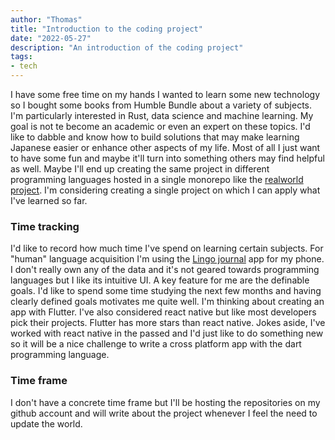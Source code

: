 ```yaml
---
author: "Thomas"
title: "Introduction to the coding project"
date: "2022-05-27"
description: "An introduction of the coding project"
tags:
- tech
---
```


I have some free time on my hands I wanted to learn some new technology so I bought some books from Humble Bundle about a variety of subjects. I'm particularly interested in Rust, data science and machine learning. My goal is not te become an academic or even an expert on these topics. I'd like to dabble and know how to build solutions that may make learning Japanese easier or enhance other aspects of my life. Most of all I just want to have some fun and maybe it'll turn into something others may find helpful as well. Maybe I'll end up creating the same project in different programming languages hosted in a single monorepo like the [realworld project]. I'm considering creating a single project on which I can apply what I've learned so far.

### Time tracking
I'd like to record how much time I've spend on learning certain subjects. For "human" language acquisition I'm using the [Lingo journal] app for my phone. I don't really own any of the data and it's not geared towards programming languages but I like its intuitive UI. A key feature for me are the definable goals. I'd like to spend some time studying the next few months and having clearly defined goals motivates me quite well. I'm thinking about creating an app with Flutter. I've also considered react native but like most developers pick their projects. Flutter has more stars than react native. Jokes aside, I've worked with react native in the passed and I'd just like to do something new so it will be a nice challenge to write a cross platform app with the dart programming language.

### Time frame
I don't have a concrete time frame but I'll be hosting the repositories on my github account and will write about the project whenever I feel the need to update the world.

[realworld project]: https://github.com/gothinkster/realworld
[Lingo journal]: https://play.google.com/store/apps/details?id=com.teraculus.lingojournalandroid&hl=en&gl=US
[github account]: https://github.com/tomodutch